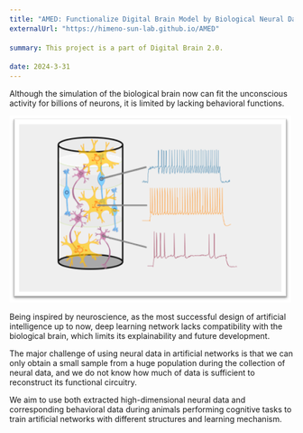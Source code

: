 ```yaml
---
title: "AMED: Functionalize Digital Brain Model by Biological Neural Data"
externalUrl: "https://himeno-sun-lab.github.io/AMED"

summary: This project is a part of Digital Brain 2.0.

date: 2024-3-31
---
```


Although the simulation of the biological brain now can fit the unconscious activity for billions of neurons, it is limited by lacking behavioral functions. 


![screen reader text](simulatedDigitalBrain.png "Simulated Digital Brain")

Being inspired by neuroscience, as the most successful design of artificial intelligence up to now, deep learning network lacks compatibility with the biological brain, which limits its explainability and future development. 

The major challenge of using neural data in artificial networks is that we can only obtain a small sample from a huge population during the collection of neural data, and we do not know how much of data is sufficient to reconstruct its functional circuitry. 

We aim to use both extracted high-dimensional neural data and corresponding behavioral data during animals performing cognitive tasks to train artificial networks with different structures and learning mechanism. 

